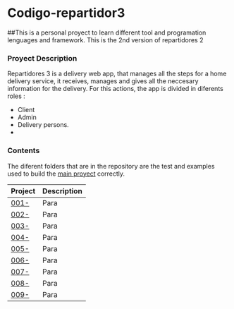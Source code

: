 
# Codigo-repartidor3

##This is a personal proyect to learn different tool and programation lenguages and framework. This is the 2nd version of repartidores 2

### Proyect Description
Repartidores 3 is a delivery web app, that manages all the steps for a home delivery service, it receives, manages and gives all the neccesary information for the delivery. For this actions, the app is divided in diferents roles :
- Client
- Admin 
- Delivery persons. 
- 

### Contents
The diferent folders that are in the repository are the test and examples used to build the [main proyect](https://github.com/MeikiO/Codigo-repartidor3/tree/master/ProyectoRepartidor3) correctly.

| Project                 |   Description                                                |
|-------------------------|-------------------------------------------------------------|
| [001-]()                                    |    Para            |
| [002-]()                                    |    Para            |
| [003-]()                                    |    Para            |
| [004-]()                                    |    Para            |
| [005-]()                                    |    Para            |
| [006-]()                                    |    Para            |
| [007-]()                                    |    Para            |
| [008-]()                                    |    Para            |
| [009-]()                                    |    Para            |
